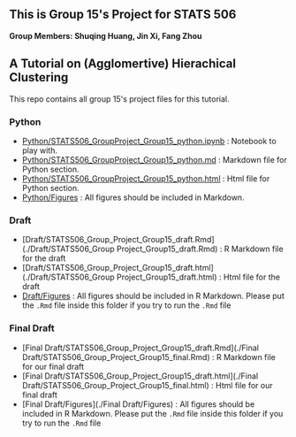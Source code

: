 ## This is Group 15's Project for STATS 506
**Group Members: Shuqing Huang, Jin Xi, Fang Zhou**

## A Tutorial on (Agglomertive) Hierachical Clustering
This repo contains all group 15's project files for this tutorial.

### Python
 
  - [Python/STATS506_GroupProject_Group15_python.ipynb](./Python/STATS506_GroupProject_Group15_python.ipynb) : Notebook to play with.
  - [Python/STATS506_GroupProject_Group15_python.md](./Python/STATS506_GroupProject_Group15_python.md) : Markdown file for Python section.
  - [Python/STATS506_GroupProject_Group15_python.html](./Python/STATS506_GroupProject_Group15_python.html) : Html file for Python section.
  - [Python/Figures](./Python/Figures) : All figures should be included in Markdown.
  
### Draft
  - [Draft/STATS506_Group_Project_Group15_draft.Rmd](./Draft/STATS506_Group Project_Group15_draft.Rmd) : R Markdown file for the draft
  - [Draft/STATS506_Group_Project_Group15_draft.html](./Draft/STATS506_Group Project_Group15_draft.html) : Html file for the draft
  - [Draft/Figures](./Draft/Figures) : All figures should be included in R Markdown. Please put the `.Rmd` file inside this folder if you try to run the `.Rmd` file


### Final Draft
  - [Final Draft/STATS506_Group_Project_Group15_draft.Rmd](./Final Draft/STATS506_Group_Project_Group15_final.Rmd) : R Markdown file for our final draft
  - [Final Draft/STATS506_Group_Project_Group15_draft.html](./Final Draft/STATS506_Group_Project_Group15_final.html) : Html file for our final draft
  - [Final Draft/Figures](./Final Draft/Figures) : All figures should be included in R Markdown. Please put the `.Rmd` file inside this folder if you try to run the `.Rmd` file
